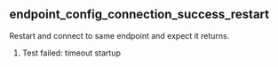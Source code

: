 
## endpoint_config_connection_success_restart

Restart and connect to same endpoint and expect it returns.

1. Test failed: timeout startup
